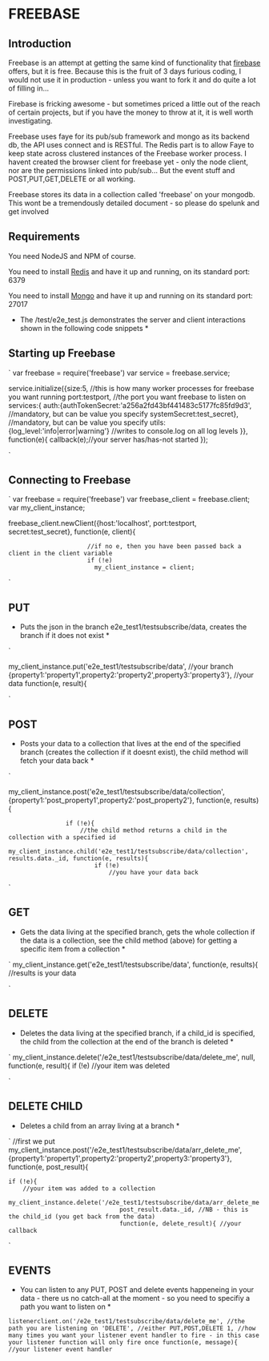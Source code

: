 FREEBASE
=====================

Introduction
-------------------------

Freebase is an attempt at getting the same kind of functionality that [firebase](https://www.firebase.com/) offers, but it is free. Because this is the fruit of 3 days furious coding, I would not use it in production - unless you want to fork it and do quite a lot of filling in...

Firebase is fricking awesome - but sometimes priced a little out of the reach of certain projects, but if you have the money to throw at it, it is well worth investigating.

Freebase uses faye for its pub/sub framework and mongo as its backend db, the API uses connect and is RESTful. The Redis part is to allow Faye to keep state across clustered instances of the Freebase worker process. I havent created the browser client for freebase yet - only the node client, nor are the permissions linked into pub/sub... But the event stuff and POST,PUT,GET,DELETE or all working.

Freebase stores its data in a collection called 'freebase' on your mongodb. This wont be a tremendously detailed document - so please do spelunk and get involved

Requirements
-------------------------

You need NodeJS and NPM of course.

You need to install [Redis](http://redis.io/topics/quickstart) and have it up and running, on its standard port: 6379

You need to install [Mongo](http://docs.mongodb.org/manual/installation/) and have it up and running on its standard port: 27017


* The /test/e2e_test.js demonstrates the server and client interactions shown in the following code snippets *

Starting up Freebase
-------------------------

`
var freebase = require('freebase')
var service = freebase.service;

service.initialize({size:5, //this is how many worker processes for freebase you want running
					port:testport, //the port you want freebase to listen on
					services:{
						auth:{authTokenSecret:'a256a2fd43bf441483c5177fc85fd9d3', //mandatory, but can be value you specify
						systemSecret:test_secret}, //mandatory, but can be value you specify
						utils:{log_level:'info|error|warning'} //writes to console.log on all log levels
					}}, function(e){
						callback(e);//your server has/has-not started
					});

`

Connecting to Freebase
-------------------------

`
var freebase = require('freebase')
var freebase_client = freebase.client;
var my_client_instance;

freebase_client.newClient({host:'localhost', 
						  port:testport, 
						  secret:test_secret}, function(e, client){

						  //if no e, then you have been passed back a client in the client variable
						  if (!e)
						  	my_client_instance = client;


`

PUT
-------------------------
* Puts the json in the branch e2e_test1/testsubscribe/data, creates the branch if it does not exist *

`

my_client_instance.put('e2e_test1/testsubscribe/data', //your branch
					{property1:'property1',property2:'property2',property3:'property3'}, //your data
					function(e, result){


`

POST
-------------------------
* Posts your data to a collection that lives at the end of the specified branch (creates the collection if it doesnt exist), the child method will fetch your data back *

`

my_client_instance.post('e2e_test1/testsubscribe/data/collection', {property1:'post_property1',property2:'post_property2'}, function(e, results){

					if (!e){
						//the child method returns a child in the collection with a specified id
						my_client_instance.child('e2e_test1/testsubscribe/data/collection', results.data._id, function(e, results){
							if (!e)
								//you have your data back


`

GET
---------------------------
* Gets the data living at the specified branch, gets the whole collection if the data is a collection, see the child method (above) for getting a specific item from a collection *

`
my_client_instance.get('e2e_test1/testsubscribe/data', function(e, results){
	//results is your data

`

DELETE
---------------------------
* Deletes the data living at the specified branch, if a child_id is specified, the child from the collection at the end of the branch is deleted *

`
my_client_instance.delete('/e2e_test1/testsubscribe/data/delete_me', null, function(e, result){
	if (!e)
		//your item was deleted

`

DELETE CHILD
----------------------------
* Deletes a child from an array living at a branch *

`
	//first we put
	my_client_instance.post('/e2e_test1/testsubscribe/data/arr_delete_me', {property1:'property1',property2:'property2',property3:'property3'}, function(e, post_result){

	if (!e){
		//your item was added to a collection
		my_client_instance.delete('/e2e_test1/testsubscribe/data/arr_delete_me',
								   post_result.data._id, //NB - this is the child_id (you get back from the data)
								   function(e, delete_result){ //your callback

		

`

EVENTS
----------------------------
* You can listen to any PUT, POST and delete events happeneing in your data - there us no catch-all at the moment - so you need to specifiy a path you want to listen on *

`
	listenerclient.on('/e2e_test1/testsubscribe/data/delete_me', //the path you are listening on
					  'DELETE', //either PUT,POST,DELETE
					  1, //how many times you want your listener event handler to fire - in this case your listener function will only fire once
					  function(e, message){ //your listener event handler 
`




